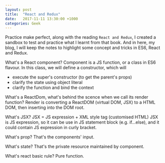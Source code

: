 ```yaml
---
layout: post
title:  "React and Redux"
date:   2017-11-11 13:30:00 +1000
categories: Geek
---
```


Practice make perfect, along with the reading `React and Redux`, I created a sandbox to test and practice what I learnt from that book. And in here, my blog, I will keep the notes to highlight some concept and tricks in ES6, React and Redux.

What's a React component?
Component is a JS function, or a class in ES6 flavour. In this class, we will define a constructor, which will
 + execute the super's constructor (to get the parent's props)
 + clarify the state using object literal
 + clarify the function and bind the context

What's a ReactDom, what's behind the scence when we call its render function?
Render is converting a ReactDOM (virtual DOM, JSX) to a HTML DOM, then inserting into the DOM root.

What's JSX?
JSX = JS expression + XML style tag (customised HTML)
JSX is JS expression, so it can be use in JS statement block (e.g. if...else), and it could contain JS expression in curly bracket.

What's prop?
That's the components' input.

What's state?
That's the private resource maintained by component.

What's react basic rule?
Pure function.


